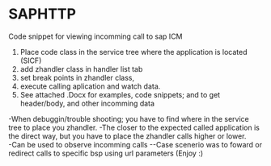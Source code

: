 # SAPHTTP
Code snippet for viewing incomming call to sap ICM
1. Place code class in the service tree where the application is located (SICF)
2. add zhandler class in handler list tab
3. set break points in zhandler class, 
4. execute calling aplication and watch data.
5. See attached .Docx for examples, code snippets; and to get header/body, and other incomming data

-When debuggin/trouble shooting; you have to find where in the service tree to place you zhandler. 
-The closer to the expected called application is the direct way, but you have to place the zhandler calls higher or lower.\
-Can be used to observe incomming calls
--Case scenerio was to foward or redirect calls to specific bsp using url parameters
(Enjoy :)

